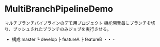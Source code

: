 # MultiBranchPipelineDemo
マルチブランチパイプラインのデモ用プロジェクト
機能開発毎にブランチを切り、プッシュされたブランチのみジョブを実行させる。
*  構成
master
    └ develop
        ├ featureA
        ├ featureB
        ・・・
